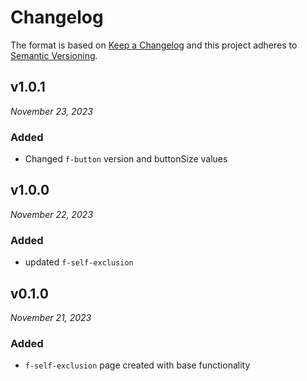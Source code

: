 # Changelog

The format is based on [Keep a Changelog](http://keepachangelog.com/en/1.0.0/)
and this project adheres to [Semantic Versioning](http://semver.org/spec/v2.0.0.html).

v1.0.1
------------------------------
*November 23, 2023*

### Added
- Changed `f-button` version and buttonSize values

v1.0.0
------------------------------
*November 22, 2023*

### Added
- updated `f-self-exclusion`

v0.1.0
------------------------------
*November 21, 2023*

### Added
- `f-self-exclusion` page created with base functionality
